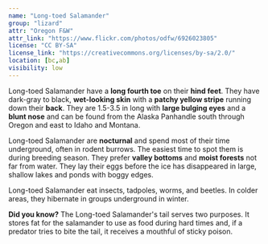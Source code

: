```yaml
---
name: "Long-toed Salamander"
group: "lizard"
attr: "Oregon F&W"
attr_link: "https://www.flickr.com/photos/odfw/6926023805"
license: "CC BY-SA"
license_link: "https://creativecommons.org/licenses/by-sa/2.0/"
location: [bc,ab]
visibility: low
---
```

Long-toed Salamander have a **long fourth toe** on their **hind feet**. They have dark-gray to black, **wet-looking skin** with a **patchy yellow stripe** running down their **back**. They are 1.5-3.5 in long with **large bulging eyes** and a **blunt nose** and can be found from the Alaska Panhandle south through Oregon and east to Idaho and Montana.

Long-toed Salamander are **nocturnal** and spend most of their time underground, often in rodent burrows. The easiest time to spot them is during breeding season. They prefer **valley bottoms** and **moist forests** not far from water. They lay their eggs before the ice has disappeared in large, shallow lakes and ponds with boggy edges.

Long-toed Salamander eat insects, tadpoles, worms, and beetles. In colder areas, they hibernate in groups underground in winter.

**Did you know?** The Long-toed Salamander's tail serves two purposes. It stores fat for the salamander to use as food during hard times and, if a predator tries to bite the tail, it receives a mouthful of sticky poison.
